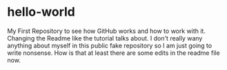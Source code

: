 # hello-world
My First Repository to see how GitHub works and how to work with it.
Changing the Readme like the tutorial talks about.
I don't really wany anything about myself in this public fake repository so I am just going to write nonsense.
How is that at least there are some edits in the readme file now.

